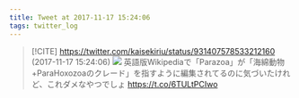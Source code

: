 ```yaml
---
title: Tweet at 2017-11-17 15:24:06
tags: twitter_log
---
```


> [!CITE] https://twitter.com/kaisekiriu/status/931407578533212160 (2017-11-17 15:24:06)
> ![](https://twitter.com/kaisekiriu/status/931407578533212160)
> 英語版Wikipediaで「Parazoa」が「海綿動物+ParaHoxozoaのクレード」を指すように編集されてるのに気づいたけれど、これダメなやつでしょ
> https://t.co/6TULtPCIwo
